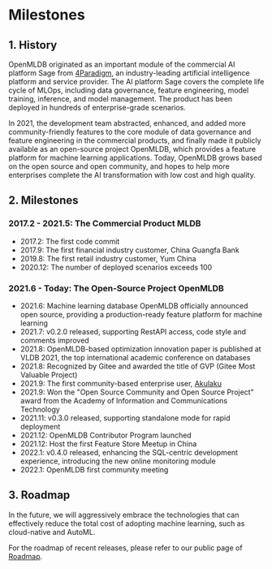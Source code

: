 # Milestones

## 1. History

OpenMLDB originated as an important module of the commercial AI platform Sage from [4Paradigm](https://www.4paradigm.com), an industry-leading artificial intelligence platform and service provider. The AI platform Sage covers the complete life cycle of MLOps, including data governance, feature engineering, model training, inference, and model management. The product has been deployed in hundreds of enterprise-grade scenarios.

In 2021, the development team abstracted, enhanced, and added more community-friendly features to the core module of data governance and feature engineering in the commercial products, and finally made it publicly available as an open-source project OpenMLDB, which provides a feature platform for machine learning applications. Today, OpenMLDB grows based on the open source and open community, and hopes to help more enterprises complete the AI transformation with low cost and high quality.

## 2. Milestones

### 2017.2 - 2021.5: The Commercial Product MLDB

- 2017.2: The first code commit
- 2017.9: The first financial industry customer, China Guangfa Bank
- 2019.8: The first retail industry customer, Yum China
- 2020.12: The number of deployed scenarios exceeds 100

### 2021.6 - Today: The Open-Source Project OpenMLDB

- 2021.6: Machine learning database OpenMLDB officially announced open source, providing a production-ready feature platform for machine learning
- 2021.7: v0.2.0 released, supporting RestAPI access, code style and comments improved
- 2021.8: OpenMLDB-based optimization innovation paper is published at VLDB 2021, the top international academic conference on databases
- 2021.8: Recognized by Gitee and awarded the title of GVP (Gitee Most Valuable Project)
- 2021.9: The first community-based enterprise user, [Akulaku](https://www.akulaku.com/)
- 2021.9: Won the "Open Source Community and Open Source Project" award from the Academy of Information and Communications Technology
- 2021.11: v0.3.0 released, supporting standalone mode for rapid deployment
- 2021.12: OpenMLDB Contributor Program launched
- 2021.12: Host the first Feature Store Meetup in China
- 2022.1: v0.4.0 released, enhancing the SQL-centric development experience, introducing the new online monitoring module
- 2022.1: OpenMLDB first community meeting

## 3. Roadmap

In the future, we will aggressively embrace the technologies that can effectively reduce the total cost of adopting machine learning, such as cloud-native and AutoML. 

For the roadmap of recent releases, please refer to our public page of [Roadmap](https://github.com/4paradigm/OpenMLDB/projects/10).
